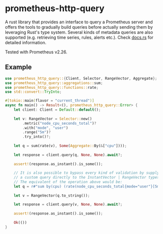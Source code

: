 # prometheus-http-query

A rust library that provides an interface to query a Prometheus server and offers the tools to gradually build queries before actually sending them by leveraging Rust's type system. Several kinds of metadata queries are also supported (e.g. retrieving time series, rules, alerts etc.). Check [docs.rs](https://docs.rs/prometheus-http-query) for detailed information.

Tested with Prometheus v2.26.

## Example

```rust
use prometheus_http_query::{Client, Selector, RangeVector, Aggregate};
use prometheus_http_query::aggregations::sum;
use prometheus_http_query::functions::rate;
use std::convert::TryInto;

#[tokio::main(flavor = "current_thread")]
async fn main() -> Result<(), prometheus_http_query::Error> {
    let client: Client = Default::default();
    
    let v: RangeVector = Selector::new()
        .metric("node_cpu_seconds_total")?
        .with("mode", "user")
        .range("5m")?
        .try_into()?;
	
    let q = sum(rate(v), Some(Aggregate::By(&["cpu"])));
    
    let response = client.query(q, None, None).await?;
    
    assert!(response.as_instant().is_some());
    
    // It is also possible to bypass every kind of validation by supplying
    // a custom query directly to the InstantVector | RangeVector types.
    // The equivalent of the operation above would be:
    let q = r#"sum by(cpu) (rate(node_cpu_seconds_total{mode="user"}[5m]))"#;
    
    let v = RangeVector(q.to_string());
    
    let response = client.query(v, None, None).await?;
    
    assert!(response.as_instant().is_some());
   
    Ok(())
}
```